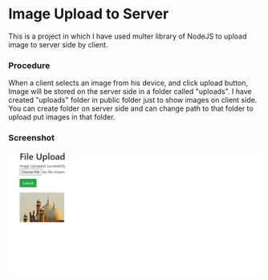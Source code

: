 # Image Upload to Server

This is a project in which I have used multer library of NodeJS to upload image to server side by client.

### Procedure

When a client selects an image from his device, and click upload button, Image will be stored on the server side in a folder called "uploads".
I have created "uploads" folder in public folder just to show images on client side. You can create folder on server side and can change path to that folder to upload put images in that folder.

### Screenshot
<img src="https://github.com/alijawad1511/Image-Upload-NodeJS/blob/master/Screenshot.jpg" width="700" />
